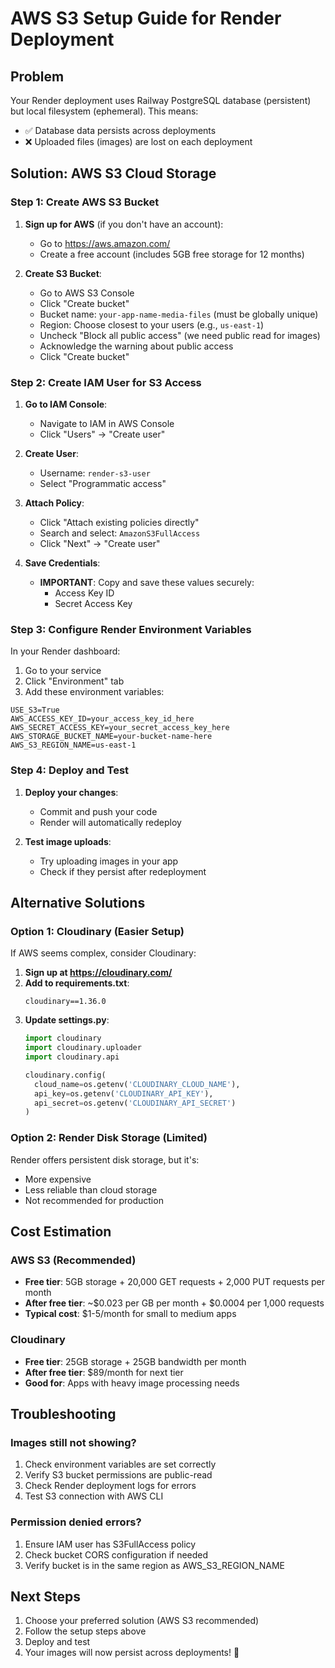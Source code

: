 # AWS S3 Setup Guide for Render Deployment

## Problem
Your Render deployment uses Railway PostgreSQL database (persistent) but local filesystem (ephemeral). This means:
- ✅ Database data persists across deployments
- ❌ Uploaded files (images) are lost on each deployment

## Solution: AWS S3 Cloud Storage

### Step 1: Create AWS S3 Bucket

1. **Sign up for AWS** (if you don't have an account):
   - Go to https://aws.amazon.com/
   - Create a free account (includes 5GB free storage for 12 months)

2. **Create S3 Bucket**:
   - Go to AWS S3 Console
   - Click "Create bucket"
   - Bucket name: `your-app-name-media-files` (must be globally unique)
   - Region: Choose closest to your users (e.g., `us-east-1`)
   - Uncheck "Block all public access" (we need public read for images)
   - Acknowledge the warning about public access
   - Click "Create bucket"

### Step 2: Create IAM User for S3 Access

1. **Go to IAM Console**:
   - Navigate to IAM in AWS Console
   - Click "Users" → "Create user"

2. **Create User**:
   - Username: `render-s3-user`
   - Select "Programmatic access"

3. **Attach Policy**:
   - Click "Attach existing policies directly"
   - Search and select: `AmazonS3FullAccess`
   - Click "Next" → "Create user"

4. **Save Credentials**:
   - **IMPORTANT**: Copy and save these values securely:
     - Access Key ID
     - Secret Access Key

### Step 3: Configure Render Environment Variables

In your Render dashboard:

1. Go to your service
2. Click "Environment" tab
3. Add these environment variables:

```
USE_S3=True
AWS_ACCESS_KEY_ID=your_access_key_id_here
AWS_SECRET_ACCESS_KEY=your_secret_access_key_here
AWS_STORAGE_BUCKET_NAME=your-bucket-name-here
AWS_S3_REGION_NAME=us-east-1
```

### Step 4: Deploy and Test

1. **Deploy your changes**:
   - Commit and push your code
   - Render will automatically redeploy

2. **Test image uploads**:
   - Try uploading images in your app
   - Check if they persist after redeployment

## Alternative Solutions

### Option 1: Cloudinary (Easier Setup)
If AWS seems complex, consider Cloudinary:

1. **Sign up at https://cloudinary.com/**
2. **Add to requirements.txt**:
   ```
   cloudinary==1.36.0
   ```
3. **Update settings.py**:
   ```python
   import cloudinary
   import cloudinary.uploader
   import cloudinary.api
   
   cloudinary.config(
     cloud_name=os.getenv('CLOUDINARY_CLOUD_NAME'),
     api_key=os.getenv('CLOUDINARY_API_KEY'),
     api_secret=os.getenv('CLOUDINARY_API_SECRET')
   )
   ```

### Option 2: Render Disk Storage (Limited)
Render offers persistent disk storage, but it's:
- More expensive
- Less reliable than cloud storage
- Not recommended for production

## Cost Estimation

### AWS S3 (Recommended)
- **Free tier**: 5GB storage + 20,000 GET requests + 2,000 PUT requests per month
- **After free tier**: ~$0.023 per GB per month + $0.0004 per 1,000 requests
- **Typical cost**: $1-5/month for small to medium apps

### Cloudinary
- **Free tier**: 25GB storage + 25GB bandwidth per month
- **After free tier**: $89/month for next tier
- **Good for**: Apps with heavy image processing needs

## Troubleshooting

### Images still not showing?
1. Check environment variables are set correctly
2. Verify S3 bucket permissions are public-read
3. Check Render deployment logs for errors
4. Test S3 connection with AWS CLI

### Permission denied errors?
1. Ensure IAM user has S3FullAccess policy
2. Check bucket CORS configuration if needed
3. Verify bucket is in the same region as AWS_S3_REGION_NAME

## Next Steps

1. Choose your preferred solution (AWS S3 recommended)
2. Follow the setup steps above
3. Deploy and test
4. Your images will now persist across deployments! 🎉
